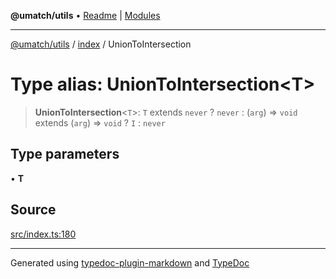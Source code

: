 **@umatch/utils** • [Readme](../../index.md) \| [Modules](../../modules.md)

***

[@umatch/utils](../../modules.md) / [index](../index.md) / UnionToIntersection

# Type alias: UnionToIntersection\<T\>

> **UnionToIntersection**\<`T`\>: `T` extends `never` ? `never` : (`arg`) => `void` extends (`arg`) => `void` ? `I` : `never`

## Type parameters

• **T**

## Source

[src/index.ts:180](https://github.com/umatch-oficial/utils/blob/7369e19/src/index.ts#L180)

***

Generated using [typedoc-plugin-markdown](https://www.npmjs.com/package/typedoc-plugin-markdown) and [TypeDoc](https://typedoc.org/)
